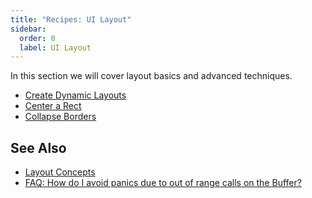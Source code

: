 ```yaml
---
title: "Recipes: UI Layout"
sidebar:
  order: 0
  label: UI Layout
---
```


In this section we will cover layout basics and advanced techniques.

- [Create Dynamic Layouts](./dynamic/)
- [Center a Rect](./center-a-rect/)
- [Collapse Borders](./collapse-borders/)

## See Also

- [Layout Concepts](/concepts/layout)
- [FAQ: How do I avoid panics due to out of range calls on the Buffer?][faq-avoid-panics]

[faq-avoid-panics]: /faq#how-do-i-avoid-panics-due-to-out-of-range-calls-on-the-buffer
